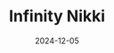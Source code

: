 ---
layout: post
date: 2024-12-05
title: Infinity Nikki
developer: Infold Games
publisher: Infold Games
release_date: 2024-12-05
card-image: 0
banner-image: 0
banner-offset: 75
platforms: ["PlayStation 5", "PC", "Mobile"]
genres: ["Fashion", "Adventure", "Open World"]
themes: ["Fashion", "Exploration", "Dress-up"]
engine: "Unreal Engine 5"
photo_mode: true
photo_mode_features: ["Pose Editor", "Filters", "Backgrounds"]

# Keep the old image references for backward compatibility
card_image: 0
banner_image: 0
banner_offset: 75

trivia:
  - "Infinity Nikki is an open-world dress-up adventure game that combines fashion with exploration, allowing players to collect and customize outfits while solving puzzles and completing quests."
  - "The game features a unique 'Fashion Battle' system where players can compete in style challenges and fashion shows to unlock exclusive clothing items and accessories."
---
